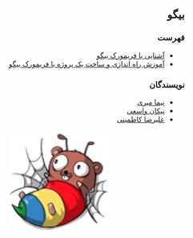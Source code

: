 <div dir="rtl">

## بیگو


### فهرست
 - [آشنایی با فریمورک بیگو](./Introduction)
 - [آموزش راه اندازی و ساخت یک پروژه با فریمورک بیگو](./Tutorial)

### نویسندگان

 - [نیما میری](https://github.com/NimaEnigma)
 - [نیکان واسعی](https://github.com/NikanV)
 - [علیرضا کاظمینی]()

<p align=center><img src="./Introduction/src/images/logo.png" width=200 /></p>







</div>